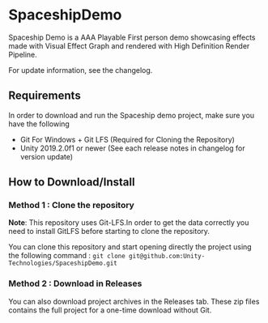 # SpaceshipDemo

Spaceship Demo is a AAA Playable First person demo showcasing effects made with Visual Effect Graph and rendered with High Definition Render Pipeline.

For update information, see the changelog.

## Requirements

In order to download and run the Spaceship demo project, make sure you have the following
* Git For Windows + Git LFS (Required for Cloning the Repository)
* Unity 2019.2.0f1 or newer (See each release notes in changelog for version update)

## How to Download/Install

### Method 1 : Clone the repository

**Note**: This repository uses Git-LFS.In order to get the data correctly you need to install GitLFS before starting to clone the repository.

You can clone this repository and start opening directly the project using the following command : `git clone git@github.com:Unity-Technologies/SpaceshipDemo.git`

### Method 2 : Download in Releases

You can also download project archives in the Releases tab. These zip files contains the full project for a one-time download without Git.  

